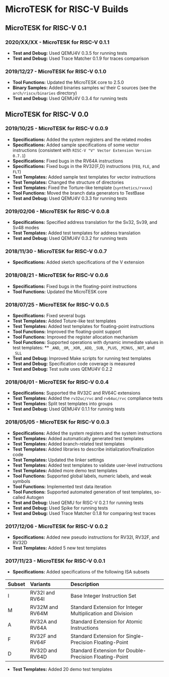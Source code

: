 # MicroTESK for RISC-V Builds

## MicroTESK for RISC-V 0.1

### 2020/XX/XX - MicroTESK for RISC-V 0.1.1

* **Test and Debug:** Used QEMU4V 0.3.5 for running tests
* **Test and Debug:** Used Trace Matcher 0.1.9 for traces comparison

### 2019/12/27 - MicroTESK for RISC-V 0.1.0

* **Tool Functions:** Updated the MicroTESK core to 2.5.0
* **Binary Samples:** Added binaries samples w/ their C sources
  (see the `arch/riscv/binaries` directory)
* **Test and Debug:** Used QEMU4V 0.3.4 for running tests

## MicroTESK for RISC-V 0.0

### 2019/10/25 - MicroTESK for RISC-V 0.0.9

* **Specifications:** Added the system registers and the related modes
* **Specifications:** Added sample specifications of some vector instructions
  (consistent with `RISC-V "V" Vector Extension Version 0.7.1`)
* **Specifications:** Fixed bugs in the RV64A instructions
* **Specifications:** Fixed bugs in the RV32{F,D} instructions (`FEQ`, `FLE`, and `FLT`)
* **Test Templates:** Added sample test templates for vector instructions
* **Test Templates:** Changed the structure of directories
* **Test Templates:** Fixed the Torture-like template (`synthetics/rvxxx`)
* **Tool Functions:** Moved the branch data generators to TestBase
* **Test and Debug:** Used QEMU4V 0.3.3 for running tests

### 2019/02/06 - MicroTESK for RISC-V 0.0.8

* **Specifications:** Specified address translation for the Sv32, Sv39, and Sv48 modes
* **Test Templates:** Added test templates for address translation
* **Test and Debug:** Used QEMU4V 0.3.2 for running tests

### 2018/11/30 - MicroTESK for RISC-V 0.0.7

* **Specifications:** Added sketch specifications of the V extension

### 2018/08/21 - MicroTESK for RISC-V 0.0.6

* **Specifications:** Fixed bugs in the floating-point instructions
* **Tool Functions:** Updated the MicroTESK core

### 2018/07/25 - MicroTESK for RISC-V 0.0.5

* **Specifications:** Fixed several bugs
* **Test Templates:** Added Toture-like test templates
* **Test Templates:** Added test templates for floating-point instructions
* **Tool Functions:** Improved the floating-point support
* **Tool Functions:** Improved the register allocation mechanism
* **Tool Functions:** Supported operations with dynamic immediate values in test templates:
**  `_AND`, `_OR`, `_XOR`, `_ADD`, `_SUB`, `_PLUS`, `_MINUS`, `_NOT`, and `_SLL`
* **Test and Debug:** Improved Make scripts for running test templates
* **Test and Debug:** Specification code coverage is measured
* **Test and Debug:** Test suite uses QEMU4V 0.2.2

### 2018/06/01 - MicroTESK for RISC-V 0.0.4

* **Specifications:** Supported the RV32C and RV64C extensions
* **Test Templates:** Added the `rv32uc/rvc` and `rv64uc/rvc` compliance tests
* **Test Templates:** Split test templates into groups
* **Test and Debug:** Used QEMU4V 0.1.1 for running tests

### 2018/05/05 - MicroTESK for RISC-V 0.0.3

* **Specifications:** Added the system registers and the system instructions
* **Test Templates:** Added automatically generated test templates
* **Test Templates:** Added branch-related test templates
* **Test Templates:** Added libraries to describe initialization/finalization code
* **Test Templates:** Updated the linker settings
* **Test Templates:** Added test templates to validate user-level instructions
* **Test Templates:** Added more demo test templates
* **Tool Functions:** Supported global labels, numeric labels, and weak symbols
* **Tool Functions:** Implemented test data iteration
* **Tool Functions:** Supported automated generation of test templates, so-called Autogen
* **Test and Debug:** Used QEMU for RISC-V 0.2.1 for running tests
* **Test and Debug:** Used Spike for running tests
* **Test and Debug:** Used Trace Matcher 0.1.8 for comparing test traces

### 2017/12/06 - MicroTESK for RISC-V 0.0.2

* **Specifications:** Added new pseudo instructions for RV32I, RV32F, and RV32D
* **Test Templates:** Added 5 new test templates

### 2017/11/23 - MicroTESK for RISC-V 0.0.1

* **Specifications:** Added specifications of the following ISA subsets

| Subset | Variants        | Description |
| :----- | :-------------- | :---------- |
| I      | RV32I and RV64I | Base Integer Instruction Set |
| M      | RV32M and RV64M | Standard Extension for Integer Multiplication and Division |
| A      | RV32A and RV64A | Standard Extension for Atomic Instructions |
| F      | RV32F and RV64F | Standard Extension for Single-Precision Floating-Point |
| D      | RV32D and RV64D | Standard Extension for Double-Precision Floating-Point |

* **Test Templates:** Added 20 demo test templates
